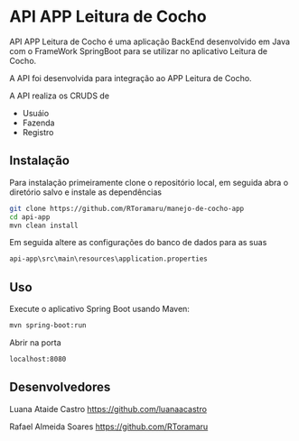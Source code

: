 # API APP Leitura de Cocho

API APP Leitura de Cocho é uma aplicação BackEnd desenvolvido em Java com o FrameWork SpringBoot para se utilizar no aplicativo Leitura de Cocho.

A API foi desenvolvida para integração ao APP Leitura de Cocho.

A API realiza os CRUDS de

- Usuáio
- Fazenda
- Registro


## Instalação

Para instalação primeiramente clone o repositório local, em seguida abra o diretório salvo e instale as dependências

```sh
git clone https://github.com/RToramaru/manejo-de-cocho-app
cd api-app
mvn clean install
```
Em seguida altere as configurações do banco de dados para as suas
```sh
api-app\src\main\resources\application.properties
```
## Uso

Execute o aplicativo Spring Boot usando Maven:
```sh
mvn spring-boot:run
```
Abrir na porta 

```sh
localhost:8080
```

## Desenvolvedores
Luana Ataide Castro https://github.com/luanaacastro

Rafael Almeida Soares https://github.com/RToramaru
